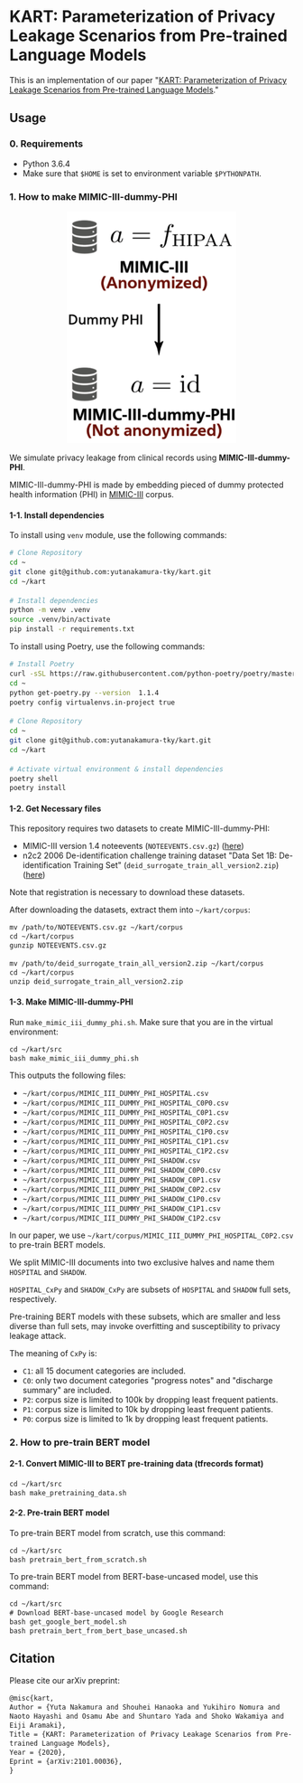 # KART: Parameterization of Privacy Leakage Scenarios from Pre-trained Language Models
This is an implementation of our paper "[KART: Parameterization of Privacy Leakage Scenarios from Pre-trained Language Models](https://arxiv.org/abs/2101.00036)."

## Usage
### 0. Requirements

- Python 3.6.4
- Make sure that `$HOME` is set to environment variable `$PYTHONPATH`.

### 1. How to make MIMIC-III-dummy-PHI

<p align="center">
<img src="img/mimic_iii_dummy_phi.png">
</p>

We simulate privacy leakage from clinical records using **MIMIC-III-dummy-PHI**.

MIMIC-III-dummy-PHI is made by embedding pieced of dummy protected health information (PHI) in [MIMIC-III](https://www.nature.com/articles/sdata201635) corpus.

#### 1-1. Install dependencies

To install using `venv` module, use the following commands:

```sh
# Clone Repository
cd ~
git clone git@github.com:yutanakamura-tky/kart.git
cd ~/kart

# Install dependencies
python -m venv .venv
source .venv/bin/activate
pip install -r requirements.txt
```


To install using Poetry, use the following commands:

```sh
# Install Poetry
curl -sSL https://raw.githubusercontent.com/python-poetry/poetry/master/get-poetry.py > ~/get-poetry.py
cd ~
python get-poetry.py --version  1.1.4
poetry config virtualenvs.in-project true

# Clone Repository
cd ~
git clone git@github.com:yutanakamura-tky/kart.git
cd ~/kart

# Activate virtual environment & install dependencies
poetry shell
poetry install
```


#### 1-2. Get Necessary files

This repository requires two datasets to create MIMIC-III-dummy-PHI:

- MIMIC-III version 1.4 noteevents (`NOTEEVENTS.csv.gz`) ([here](https://physionet.org/content/mimiciii/1.4/))
- n2c2 2006 De-identification challenge training dataset "Data Set 1B: De-identification Training Set" (`deid_surrogate_train_all_version2.zip`) ([here](https://portal.dbmi.hms.harvard.edu/projects/n2c2-nlp))

Note that registration is necessary to download these datasets.

After downloading the datasets, extract them into `~/kart/corpus`:

```
mv /path/to/NOTEEVENTS.csv.gz ~/kart/corpus
cd ~/kart/corpus
gunzip NOTEEVENTS.csv.gz

mv /path/to/deid_surrogate_train_all_version2.zip ~/kart/corpus
cd ~/kart/corpus
unzip deid_surrogate_train_all_version2.zip
```

#### 1-3. Make MIMIC-III-dummy-PHI

Run `make_mimic_iii_dummy_phi.sh`. Make sure that you are in the virtual environment:

```
cd ~/kart/src
bash make_mimic_iii_dummy_phi.sh
```

This outputs the following files:
- `~/kart/corpus/MIMIC_III_DUMMY_PHI_HOSPITAL.csv`
- `~/kart/corpus/MIMIC_III_DUMMY_PHI_HOSPITAL_C0P0.csv`
- `~/kart/corpus/MIMIC_III_DUMMY_PHI_HOSPITAL_C0P1.csv`
- `~/kart/corpus/MIMIC_III_DUMMY_PHI_HOSPITAL_C0P2.csv`
- `~/kart/corpus/MIMIC_III_DUMMY_PHI_HOSPITAL_C1P0.csv`
- `~/kart/corpus/MIMIC_III_DUMMY_PHI_HOSPITAL_C1P1.csv`
- `~/kart/corpus/MIMIC_III_DUMMY_PHI_HOSPITAL_C1P2.csv`
- `~/kart/corpus/MIMIC_III_DUMMY_PHI_SHADOW.csv`
- `~/kart/corpus/MIMIC_III_DUMMY_PHI_SHADOW_C0P0.csv`
- `~/kart/corpus/MIMIC_III_DUMMY_PHI_SHADOW_C0P1.csv`
- `~/kart/corpus/MIMIC_III_DUMMY_PHI_SHADOW_C0P2.csv`
- `~/kart/corpus/MIMIC_III_DUMMY_PHI_SHADOW_C1P0.csv`
- `~/kart/corpus/MIMIC_III_DUMMY_PHI_SHADOW_C1P1.csv`
- `~/kart/corpus/MIMIC_III_DUMMY_PHI_SHADOW_C1P2.csv`

In our paper, we use `~/kart/corpus/MIMIC_III_DUMMY_PHI_HOSPITAL_C0P2.csv` to pre-train BERT models.

We split MIMIC-III documents into two exclusive halves and name them `HOSPITAL` and `SHADOW`.

`HOSPITAL_CxPy` and `SHADOW_CxPy` are subsets of `HOSPITAL` and `SHADOW` full sets, respectively.

Pre-training BERT models with these subsets, which are smaller and less diverse than full sets, may invoke overfitting and susceptibility to privacy leakage attack.

The meaning of `CxPy` is:
- `C1`: all 15 document categories are included.
- `C0`: only two document categories "progress notes" and "discharge summary" are included.
- `P2`: corpus size is limited to 100k by dropping least frequent patients.
- `P1`: corpus size is limited to 10k by dropping least frequent patients.
- `P0`: corpus size is limited to 1k by dropping least frequent patients.

### 2. How to pre-train BERT model
#### 2-1. Convert MIMIC-III to BERT pre-training data (tfrecords format) 
```
cd ~/kart/src
bash make_pretraining_data.sh
```

#### 2-2. Pre-train BERT model
To pre-train BERT model from scratch, use this command:
```
cd ~/kart/src
bash pretrain_bert_from_scratch.sh
```

To pre-train BERT model from BERT-base-uncased model, use this command:
```
cd ~/kart/src
# Download BERT-base-uncased model by Google Research
bash get_google_bert_model.sh
bash pretrain_bert_from_bert_base_uncased.sh
```

## Citation
Please cite our arXiv preprint:

```
@misc{kart,
Author = {Yuta Nakamura and Shouhei Hanaoka and Yukihiro Nomura and Naoto Hayashi and Osamu Abe and Shuntaro Yada and Shoko Wakamiya and Eiji Aramaki},
Title = {KART: Parameterization of Privacy Leakage Scenarios from Pre-trained Language Models},
Year = {2020},
Eprint = {arXiv:2101.00036},
}
```
